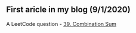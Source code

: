 ## First aricle in my blog (9/1/2020)
A LeetCode question - [39. Combination Sum](https://jaimecclin.github.io/blog/articles/combination-sum)
